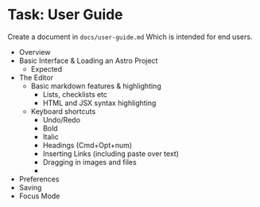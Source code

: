 # Task: User Guide

Create a document in `docs/user-guide.md` Which is intended for end users.

- Overview
- Basic Interface & Loading an Astro Project
  - Expected
- The Editor
  - Basic markdown features & highlighting
    - Lists, checklists etc
    - HTML and JSX syntax highlighting
  - Keyboard shortcuts
    - Undo/Redo
    - Bold
    - Italic
    - Headings (Cmd+Opt+num)
    - Inserting Links (including paste over text)
    - Dragging in images and files
    -
- Preferences
- Saving
- Focus Mode
